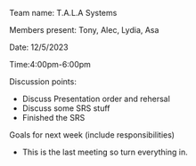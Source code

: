 Team name: T.A.L.A Systems

Members present: Tony, Alec, Lydia, Asa

Date: 12/5/2023

Time:4:00pm-6:00pm

Discussion points:

* Discuss Presentation order and rehersal
* Discuss some SRS stuff
* Finished the SRS


Goals for next week (include responsibilities)

* This is the last meeting so turn everything in.



